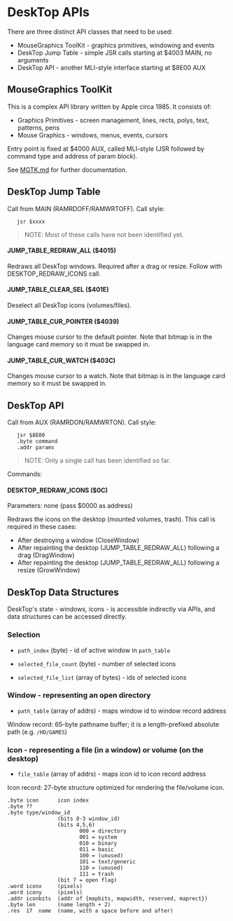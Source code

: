 # DeskTop APIs

There are three distinct API classes that need to be used:

* MouseGraphics ToolKit - graphics primitives, windowing and events
* DeskTop Jump Table - simple JSR calls starting at $4003 MAIN, no arguments
* DeskTop API - another MLI-style interface starting at $8E00 AUX

## MouseGraphics ToolKit

This is a complex API library written by Apple circa 1985. It consists of:

* Graphics Primitives - screen management, lines, rects, polys, text, patterns, pens
* Mouse Graphics - windows, menus, events, cursors

Entry point is fixed at $4000 AUX, called MLI-style (JSR followed by command type and address of param block).

See [MGTK.md](MGTK.md) for further documentation.

## DeskTop Jump Table

Call from MAIN (RAMRDOFF/RAMWRTOFF). Call style:

```
   jsr $xxxx
```

> NOTE: Most of these calls have not been identified yet.

#### JUMP_TABLE_REDRAW_ALL ($4015)

Redraws all DeskTop windows. Required after a drag or resize. Follow with DESKTOP_REDRAW_ICONS call.

#### JUMP_TABLE_CLEAR_SEL ($401E)

Deselect all DeskTop icons (volumes/files).

#### JUMP_TABLE_CUR_POINTER ($4039)

Changes mouse cursor to the default pointer. Note that bitmap is in the language card memory so it must be swapped in.

#### JUMP_TABLE_CUR_WATCH ($403C)

Changes mouse cursor to a watch. Note that bitmap is in the language card memory so it must be swapped in.

## DeskTop API

Call from AUX (RAMRDON/RAMWRTON). Call style:

```
   jsr $8E00
   .byte command
   .addr params
```

> NOTE: Only a single call has been identified so far.

Commands:

#### DESKTOP_REDRAW_ICONS ($0C)

Parameters: none (pass $0000 as address)

Redraws the icons on the desktop (mounted volumes, trash). This call is required in these cases:

* After destroying a window (CloseWindow)
* After repainting the desktop (JUMP_TABLE_REDRAW_ALL) following a drag (DragWindow)
* After repainting the desktop (JUMP_TABLE_REDRAW_ALL) following a resize (GrowWindow)

## DeskTop Data Structures

DeskTop's state - windows, icons - is accessible indirectly via APIs,
and data structures can be accessed directly.

### Selection

* `path_index` (byte) - id of active window in `path_table`

* `selected_file_count` (byte) - number of selected icons
* `selected_file_list` (array of bytes) - ids of selected icons

### Window - representing an open directory

* `path_table` (array of addrs) - maps window id to window record address

Window record: 65-byte pathname buffer; it is a length-prefixed
absolute path (e.g. `/HD/GAMES`)

### Icon - representing a file (in a window) or volume (on the desktop)

* `file_table` (array of addrs) - maps icon id to icon record address

Icon record: 27-byte structure optimized for rendering the file/volume icon.

```
.byte icon      icon index
.byte ??
.byte type/window_id
                (bits 0-3 window_id)
                (bits 4,5,6)
                       000 = directory
                       001 = system
                       010 = binary
                       011 = basic
                       100 = (unused)
                       101 = text/generic
                       110 = (unused)
                       111 = trash
                (bit 7 = open flag)
.word iconx     (pixels)
.word icony     (pixels)
.addr iconbits  (addr of {mapbits, mapwidth, reserved, maprect})
.byte len       (name length + 2)
.res  17  name  (name, with a space before and after)
```
